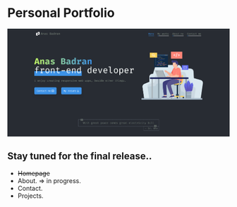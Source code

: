 # Personal Portfolio

[![portfolio cover](./public/projects/portfolio.png 'Go live')](https://anasbadran.netlify.app)

## Stay tuned for the final release..

- ~~Homepage~~
- About. => in progress.
- Contact.
- Projects.

